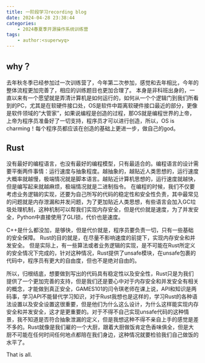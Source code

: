 ```yaml
---
title: 一阶段学习recording blog
date: 2024-04-28 23:38:44
categories:
    - 2024春夏季开源操作系统训练营
tags:
    - author:<superwyq>
---
```


## why？

去年秋冬季已经参加过一次训练营了，今年第二次参加，感觉和去年相比，今年的整体流程更加完善了，相应的训练题目也更加合理了。
本身是非科班出身的，一直以来有一个愿望就是弄清计算机是如何运行的，如何从一个个逻辑门到我们所看到的PC，尤其是在软硬件接口处，OS是软件中距离软硬件接口最近的部分，更像是软件领域的“大管家”，如果说编程是创造的过程，那OS就是编程世界的上帝，上帝为程序员准备好了一切支持，程序员才可以进行创造，所以，OS is charming！每个程序员都应该在创造的基础上更进一步，做自己的god。

## Rust

没有最好的编程语言，也没有最好的编程模型，只有最适合的。编程语言的设计需要平衡两件事情：运行速度与抽象程度。越抽象的，越贴近人类思想的，运行速度大概率就越慢，极端情况就是脚本语言。越贴近计算机思想的，运行速度就越快，但是编写起来就越麻烦，极端情况就是二进制指令。
在编程的时候，我们不仅要考虑业务逻辑的实现，还要为自己所写的代码的稳定性和安全性负责，其中最常见的问题就是内存泄漏和并发问题，为了更加贴近人类思想，有些语言会加入GC垃圾处理机制，这种机制可以帮我们实现内存安全，但是代价就是速度，为了并发安全，Python中直接使用了GLI锁，代价也是速度。

C++是什么都没加，是够快，但是代价就是，程序员要负责一切，只有一些基础的安全保障。
Rust的目的就是，在尽量不影响速度的前提下，实现内存安全和并发安全。
但是实际上，有一些算法或者业务逻辑的实现，是不可能在Rust所定义的安全情况下完成的，针对这种情况，Rust提供了unsafe模块，在unsafe包裹的代码中，程序员有更大的自由度，但也不是绝对自由的。

所以，归根结底，想要做到写出的代码具有稳定性以及安全性，Rust只是为我们提供了一个更加完善的支持，但是我们还是要心中对于内存安全和并发安全有相关的概念，才能做到真正安全，GAMES101的闫令琪老师在课上说，API和知识是两码事，学习API不能替代学习知识，对于Rust我想也是这样的，学习Rust的各种语法设置以及安全设置这很重要，但是他们为什么这么设计，为什么这样能实现内存安全和并发安全，这才是更重要的。对于不得不自己实现unsafe代码的这种情景，我不知道是否符合抽象泄漏的定义，但是我想这种不得不亲自上手的感觉是差不多的。Rust就像是我们雇的一个大厨，跟着大厨做饭肯定色香味俱全，但是大厨不可能在任何时间任何地点都陪在我们身边，这种情况就要检验我们自己做饭的水平了。

That is all.

